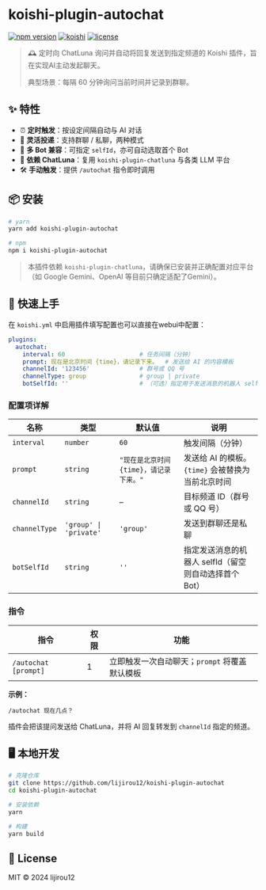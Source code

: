 # koishi-plugin-autochat

[![npm version](https://img.shields.io/npm/v/koishi-plugin-autochat?color=brightgreen&style=flat-square)](https://www.npmjs.com/package/koishi-plugin-autochat)
[![koishi](https://img.shields.io/badge/koishi-4.x-orange?style=flat-square)](https://koishi.chat/)
[![license](https://img.shields.io/github/license/lijirou12/koishi-plugin-autochat?style=flat-square)](LICENSE)

> 🕰️ 定时向 ChatLuna 询问并自动将回复发送到指定频道的 Koishi 插件，旨在实现AI主动发起聊天。
> 
> 典型场景：每隔 60 分钟询问当前时间并记录到群聊。

## ✨ 特性

- ⏰ **定时触发**：按设定间隔自动与 AI 对话
- 🎯 **灵活投递**：支持群聊 / 私聊，两种模式
- 🤖 **多 Bot 兼容**：可指定 `selfId`，亦可自动选取首个 Bot
- 🔗 **依赖 ChatLuna**：复用 `koishi-plugin-chatluna` 与各类 LLM 平台
- 🛠️ **手动触发**：提供 `/autochat` 指令即时调用

## 📦 安装

```bash
# yarn
yarn add koishi-plugin-autochat

# npm
npm i koishi-plugin-autochat
```

> 本插件依赖 `koishi-plugin-chatluna`，请确保已安装并正确配置对应平台（如 Google Gemini、OpenAI 等目前只确定适配了Gemini）。

## 🚀 快速上手

在 `koishi.yml` 中启用插件填写配置也可以直接在webui中配置：

```yaml
plugins:
  autochat:
    interval: 60                     # 任务间隔（分钟）
    prompt: 现在是北京时间 {time}，请记录下来。  # 发送给 AI 的内容模板
    channelId: '123456'              # 群号或 QQ 号
    channelType: group               # group | private
    botSelfId: ''                    # （可选）指定用于发送消息的机器人 selfId
```

### 配置项详解

| 名称 | 类型 | 默认值 | 说明 |
| ---- | ---- | ------ | ---- |
| `interval` | `number` | `60` | 触发间隔（分钟） |
| `prompt` | `string` | `"现在是北京时间 {time}，请记录下来。"` | 发送给 AI 的模板。`{time}` 会被替换为当前北京时间 |
| `channelId` | `string` | – | 目标频道 ID（群号或 QQ 号） |
| `channelType` | `'group' \| 'private'` | `'group'` | 发送到群聊还是私聊 |
| `botSelfId` | `string` | `''` | 指定发送消息的机器人 selfId（留空则自动选择首个 Bot） |

### 指令

| 指令 | 权限 | 功能 |
| ----- | ----- | ----- |
| `/autochat [prompt]` | 1 | 立即触发一次自动聊天；`prompt` 将覆盖默认模板 |

**示例：**
```
/autochat 现在几点？
```

插件会把该提问发送给 ChatLuna，并将 AI 回复转发到 `channelId` 指定的频道。

## 🖥️ 本地开发

```bash
# 克隆仓库
git clone https://github.com/lijirou12/koishi-plugin-autochat
cd koishi-plugin-autochat

# 安装依赖
yarn

# 构建
yarn build
```

## 📄 License

MIT © 2024 lijirou12
